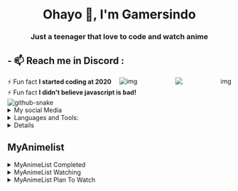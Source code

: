 <!-- https://open.spotify.com/playlist/2nkYaAGr9xinLV2tyRmcB3 -->
<h1 align="center">Ohayo 👋, I'm Gamersindo</h1>
<h3 align="center">Just a teenager that love to code and watch anime</h3>
<h2>
    - 📫 Reach me in Discord : 
</h2>
<p align="right">
    <img width="25%" align="right"  alt="img" src="https://lanyard.cnrad.dev/api/694370838719234151?idleMessage=Hello%20there!%20" title="Discord" > <p>
<img width="25%" align="right" alt="img" src="https://spotify-github-profile.vercel.app/api/view?uid=31w3d76oyju7uug52hu5ueemeldy&cover_image=true&theme=default&show_offline=false&background_color=121212&interchange=false" onclick="window.open('https://spotify-github-profile.vercel.app/api/view?uid=31g6ueb4azhuk3zdjbz43pwaonsu&redirect=true')" >
    
</p>

<div align="left">
⚡ Fun fact <b>I started coding at 2020</b> <br>
⚡ Fun fact <b>I didn't believe javascript is bad!</b>
</div>
 
<picture>
  <source media="(prefers-color-scheme: dark)" srcset="https://raw.githubusercontent.com/gamersindo1223/gamersindo1223/output/github-contribution-grid-snake-dark.svg" />
  <source media="(prefers-color-scheme: light)" srcset="https://raw.githubusercontent.com/gamersindo1223/gamersindo1223/output/github-contribution-grid-snake.svg" />
  <img alt="github-snake" src="github-snake.svg" />
</picture>

<details>
    <summary>My social Media</summary>
    @gamers_indo1223
</details>

<details>
    <summary align="left">Languages and Tools:</summary> <a
        href="https://nodejs.org" target="_blank"> <img
            src="https://raw.githubusercontent.com/devicons/devicon/master/icons/nodejs/nodejs-original-wordmark.svg"
            alt="nodejs" width="40" height="40" /> </a> <a href="https://www.python.org" target="_blank"> <img
            src="https://raw.githubusercontent.com/devicons/devicon/master/icons/python/python-original.svg"
            alt="python" width="40" height="40" /> </a> <a href="https://reactjs.org/" target="_blank"> <img
            src="https://raw.githubusercontent.com/devicons/devicon/master/icons/react/react-original-wordmark.svg"
            alt="react" width="40" height="40" /> </a> <a href="https://www.typescriptlang.org/" target="_blank">
  </details>
    
<details>
    <summary align="left">My accomplishments:</summary>
  <hr>
    <h2>Stats at github</h2>
    <img src="https://github-readme-stats.vercel.app/api?username=gamersindo1223&show_icons=true&theme=tokyonight" alt="Gamersindo"></a>
    <h2>Made my first api!</h2>
    <img src="https://github-readme-stats.vercel.app/api/pin/?username=gamersindo1223&repo=Api-genshincodelist" alt="Gamersindo"></a>
  </details>
 <h2>MyAnimelist</h2>
 <!-- MAL_ANIMECOMPLETED:GRID -->
 <details>
<summary align="left">MyAnimeList Completed</summary><img height="200px" width="150px" title="[Oshi No Ko] ("Oshi no Ko") • Eps (11/11)" src="https://cdn.myanimelist.net/images/anime/1812/134736.jpg"><img height="200px" width="150px" title="The Quintessential Quintuplets (5-toubun no Hanayome) • Eps (12/12)" src="https://cdn.myanimelist.net/images/anime/1819/97947.jpg"><img height="200px" width="150px" title="The Quintessential Quintuplets 2 (5-toubun no Hanayome ∬) • Eps (12/12)" src="https://cdn.myanimelist.net/images/anime/1775/109514.jpg"><img height="200px" width="150px" title="The Quintessential Quintuplets Movie (5-toubun no Hanayome Movie) • Eps (1/1)" src="https://cdn.myanimelist.net/images/anime/1037/122516.jpg"><img height="200px" width="150px" title="The Quintessential Quintuplets~ (5-toubun no Hanayome∽) • Eps (1/2)" src="https://cdn.myanimelist.net/images/anime/1567/135752.jpg"><img height="200px" width="150px" title="Assassination Classroom (Ansatsu Kyoushitsu) • Eps (22/22)" src="https://cdn.myanimelist.net/images/anime/5/75639.jpg"><img height="200px" width="150px" title="Assassination Classroom Second Season (Ansatsu Kyoushitsu 2nd Season) • Eps (25/25)" src="https://cdn.myanimelist.net/images/anime/8/77966.jpg"><img height="200px" width="150px" title="BLEND-S (Blend S) • Eps (12/12)" src="https://cdn.myanimelist.net/images/anime/6/88286.jpg"><img height="200px" width="150px" title="Bocchi the Rock! (Bocchi the Rock!) • Eps (12/12)" src="https://cdn.myanimelist.net/images/anime/1448/127956.jpg"><img height="200px" width="150px" title=" (Buddy Daddies) • Eps (12/12)" src="https://cdn.myanimelist.net/images/anime/1553/133767.jpg"><img height="200px" width="150px" title="The 100 Girlfriends Who Really Really Really Really Really Love You (Kimi no Koto ga Daidaidaidaidaisuki na 100-nin no Kanojo) • Eps (12/12)" src="https://cdn.myanimelist.net/images/anime/1812/136764.jpg"><img height="200px" width="150px" title="I Want To Eat Your Pancreas (Kimi no Suizou wo Tabetai) • Eps (1/1)" src="https://cdn.myanimelist.net/images/anime/1768/93291.jpg"><img height="200px" width="150px" title="Lycoris Recoil (Lycoris Recoil) • Eps (13/13)" src="https://cdn.myanimelist.net/images/anime/1261/127311.jpg"><img height="200px" width="150px" title="Detective Conan Movie 21: The Crimson Love Letter (Meitantei Conan Movie 21: Karakurenai no Love Letter) • Eps (1/1)" src="https://cdn.myanimelist.net/images/anime/2/83919.jpg"><img height="200px" width="150px" title="Case Closed Movie 22: Zero the Enforcer (Meitantei Conan Movie 22: Zero no Shikkounin) • Eps (1/1)" src="https://cdn.myanimelist.net/images/anime/12/90104.jpg"><img height="200px" width="150px" title="Detective Conan Movie 24: The Scarlet Bullet (Meitantei Conan Movie 24: Hiiro no Dangan) • Eps (1/1)" src="https://cdn.myanimelist.net/images/anime/1306/112616.jpg"><img height="200px" width="150px" title="Detective Conan Movie 25: The Bride of Halloween (Meitantei Conan Movie 25: Halloween no Hanayome) • Eps (1/1)" src="https://cdn.myanimelist.net/images/anime/1744/120789.jpg"><img height="200px" width="150px" title="Detective Conan Movie 26: Black Iron Submarine (Meitantei Conan Movie 26: Kurogane no Submarine) • Eps (1/1)" src="https://cdn.myanimelist.net/images/anime/1138/133101.jpg"><img height="200px" width="150px" title="Detective Conan: The Culprit Hanzawa (Meitantei Conan: Hannin no Hanzawa-san) • Eps (12/12)" src="https://cdn.myanimelist.net/images/anime/1560/125527.jpg"><img height="200px" width="150px" title="Onimai: I'm Now Your Sister! (Oniichan wa Oshimai!) • Eps (12/12)" src="https://cdn.myanimelist.net/images/anime/1058/131632.jpg"><img height="200px" width="150px" title="Rascal Does Not Dream of Bunny Girl Senpai (Seishun Buta Yarou wa Bunny Girl Senpai no Yume wo Minai) • Eps (13/13)" src="https://cdn.myanimelist.net/images/anime/1301/93586.jpg"><img height="200px" width="150px" title="Rascal Does Not Dream of a Sister Venturing Out (Seishun Buta Yarou wa Odekake Sister no Yume wo Minai) • Eps (1/1)" src="https://cdn.myanimelist.net/images/anime/1540/134808.jpg"><img height="200px" width="150px" title="Rascal Does Not Dream of a Dreaming Girl (Seishun Buta Yarou wa Yumemiru Shoujo no Yume wo Minai) • Eps (1/1)" src="https://cdn.myanimelist.net/images/anime/1613/102179.jpg"><img height="200px" width="150px" title="Your Lie in April (Shigatsu wa Kimi no Uso) • Eps (22/22)" src="https://cdn.myanimelist.net/images/anime/3/67177.jpg"><img height="200px" width="150px" title="Frieren: Beyond Journey's End (Sousou no Frieren) • Eps (28/28)" src="https://cdn.myanimelist.net/images/anime/1015/138006.jpg"><img height="200px" width="150px" title=" (Spy x Family) • Eps (12/12)" src="https://cdn.myanimelist.net/images/anime/1441/122795.jpg"><img height="200px" width="150px" title="Spy x Family Code: White (Spy x Family Movie: Code: White) • Eps (1/1)" src="https://cdn.myanimelist.net/images/anime/1426/139388.jpg"><img height="200px" width="150px" title=" (Spy x Family Part 2) • Eps (13/13)" src="https://cdn.myanimelist.net/images/anime/1111/127508.jpg"><img height="200px" width="150px" title=" (Spy x Family Season 2) • Eps (12/12)" src="https://cdn.myanimelist.net/images/anime/1506/138982.jpg"><img height="200px" width="150px" title="Suzume (Suzume no Tojimari) • Eps (1/1)" src="https://cdn.myanimelist.net/images/anime/1598/128450.jpg"><img height="200px" width="150px" title="Weathering with You (Tenki no Ko) • Eps (1/1)" src="https://cdn.myanimelist.net/images/anime/1880/101146.jpg"><img height="200px" width="150px" title="Campfire Cooking in Another World with My Absurd Skill (Tondemo Skill de Isekai Hourou Meshi) • Eps (12/12)" src="https://cdn.myanimelist.net/images/anime/1661/131889.jpg"></details> 
<!-- MAL_ANIMECOMPLETED:GRID_END -->
<!-- MAL_ANIMEWATCHING:GRID -->
 <details>
<summary align="left">MyAnimeList Watching</summary><img height="200px" width="150px" title="Komi Can't Communicate (Komi-san wa Comyushou desu.) • Eps (7/12)" src="https://cdn.myanimelist.net/images/anime/1899/117237.jpg"><img height="200px" width="150px" title="KonoSuba: An Explosion on This Wonderful World! (Kono Subarashii Sekai ni Bakuen wo!) • Eps (1/12)" src="https://cdn.myanimelist.net/images/anime/1626/135844.jpg"><img height="200px" width="150px" title="The Girl I Like Forgot Her Glasses (Suki na Ko ga Megane wo Wasureta) • Eps (1/13)" src="https://cdn.myanimelist.net/images/anime/1582/136325.jpg"></details> 
<!-- MAL_ANIMEWATCHING:GRID_END -->
<!-- MAL_ANIMEPTW:GRID -->
 <details>
<summary align="left">MyAnimeList Plan To Watch</summary><img height="200px" width="150px" title="16bit Sensation: Another Layer (16bit Sensation: Another Layer) • Eps (0/13)" src="https://cdn.myanimelist.net/images/anime/1588/138395.jpg"><img height="200px" width="150px" title="22/7 (22/7) • Eps (0/12)" src="https://cdn.myanimelist.net/images/anime/1485/108385.jpg"><img height="200px" width="150px" title="86 Eighty-Six (86) • Eps (0/11)" src="https://cdn.myanimelist.net/images/anime/1987/117507.jpg"><img height="200px" width="150px" title="86 Eighty-Six Part 2 (86 Part 2) • Eps (0/12)" src="https://cdn.myanimelist.net/images/anime/1321/117508.jpg"><img height="200px" width="150px" title="Place to Place (Acchi Kocchi) • Eps (0/12)" src="https://cdn.myanimelist.net/images/anime/5/46489.jpg"><img height="200px" width="150px" title="Cupid's Chocolate (Aishen Qiaokeli-ing...) • Eps (0/15)" src="https://cdn.myanimelist.net/images/anime/6/78011.jpg"><img height="200px" width="150px" title="Cupid’s Chocolates II (Aishen Qiaokeli-ing...II) • Eps (0/15)" src="https://cdn.myanimelist.net/images/anime/5/89258.jpg"><img height="200px" width="150px" title="Akame ga Kill! (Akame ga Kill!) • Eps (0/24)" src="https://cdn.myanimelist.net/images/anime/1429/95946.jpg"><img height="200px" width="150px" title="Akebi's Sailor Uniform (Akebi-chan no Sailor-fuku) • Eps (0/12)" src="https://cdn.myanimelist.net/images/anime/1820/120520.jpg"><img height="200px" width="150px" title="Sweetness & Lightning (Amaama to Inazuma) • Eps (0/12)" src="https://cdn.myanimelist.net/images/anime/6/80546.jpg"><img height="200px" width="150px" title="Tying the Knot with an Amagami Sister (Amagami-san Chi no Enmusubi) • Eps (0/0)" src="https://cdn.myanimelist.net/images/anime/1599/138504.jpg"><img height="200px" width="150px" title="Bakemonogatari (Bakemonogatari) • Eps (0/15)" src="https://cdn.myanimelist.net/images/anime/11/75274.jpg"><img height="200px" width="150px" title="Bleach (Bleach) • Eps (0/366)" src="https://cdn.myanimelist.net/images/anime/3/40451.jpg"><img height="200px" width="150px" title=" (Blue Archive PVs) • Eps (0/0)" src="https://cdn.myanimelist.net/images/anime/1521/114598.jpg"><img height="200px" width="150px" title=" (Blue Archive the Animation) • Eps (0/12)" src="https://cdn.myanimelist.net/images/anime/1739/140995.jpg"><img height="200px" width="150px" title="Blue Archive: New Summer Animation PV (Blue Archive: 1.5-shuunen Kinen Short Animation) • Eps (0/1)" src="https://cdn.myanimelist.net/images/anime/1818/127729.jpg"><img height="200px" width="150px" title="Blue Archive: Beautiful Day Dreamer (Blue Archive: Beautiful Day Dreamer) • Eps (0/1)" src="https://cdn.myanimelist.net/images/anime/1635/131498.jpg"><img height="200px" width="150px" title=" (Bocchi the Rock! Movie) • Eps (0/2)" src="https://cdn.myanimelist.net/images/anime/1256/142261.jpg"><img height="200px" width="150px" title="Erased (Boku dake ga Inai Machi) • Eps (0/12)" src="https://cdn.myanimelist.net/images/anime/10/77957.jpg"><img height="200px" width="150px" title="To Every You I've Loved Before (Boku ga Aishita Subete no Kimi e) • Eps (0/1)" src="https://cdn.myanimelist.net/images/anime/1145/127594.jpg"><img height="200px" width="150px" title="The Dangers in My Heart (Boku no Kokoro no Yabai Yatsu) • Eps (0/12)" src="https://cdn.myanimelist.net/images/anime/1545/133887.jpg"><img height="200px" width="150px" title="The Dangers in My Heart Season 2 (Boku no Kokoro no Yabai Yatsu Season 2) • Eps (0/13)" src="https://cdn.myanimelist.net/images/anime/1643/138581.jpg"><img height="200px" width="150px" title="Haganai: I don't have many friends (Boku wa Tomodachi ga Sukunai) • Eps (0/12)" src="https://cdn.myanimelist.net/images/anime/8/32873.jpg"><img height="200px" width="150px" title="Haganai: I don't have many friends NEXT (Boku wa Tomodachi ga Sukunai Next) • Eps (0/12)" src="https://cdn.myanimelist.net/images/anime/3/44724.jpg"><img height="200px" width="150px" title="Protocol: Rain (Bokura no Ame-iro Protocol) • Eps (0/12)" src="https://cdn.myanimelist.net/images/anime/1160/138465.jpg"><img height="200px" width="150px" title="We Never Learn: BOKUBEN (Bokutachi wa Benkyou ga Dekinai) • Eps (0/13)" src="https://cdn.myanimelist.net/images/anime/1602/100510.jpg"><img height="200px" width="150px" title="We Never Learn!: BOKUBEN Season 2 (Bokutachi wa Benkyou ga Dekinai!) • Eps (0/13)" src="https://cdn.myanimelist.net/images/anime/1974/102960.jpg"><img height="200px" width="150px" title="Armed Girl's Machiavellism (Busou Shoujo Machiavellianism) • Eps (0/12)" src="https://cdn.myanimelist.net/images/anime/3/83995.jpg"><img height="200px" width="150px" title="[C] CONTROL - The Money and Soul of Possibility (C: The Money of Soul and Possibility Control) • Eps (0/11)" src="https://cdn.myanimelist.net/images/anime/5/50551.jpg"><img height="200px" width="150px" title="Charlotte (Charlotte) • Eps (0/13)" src="https://cdn.myanimelist.net/images/anime/12/74683.jpg"><img height="200px" width="150px" title="ChäoS;Child (ChäoS;Child) • Eps (0/12)" src="https://cdn.myanimelist.net/images/anime/1310/90137.jpg"><img height="200px" width="150px" title="ChäoS;HEAd (ChäoS;HEAd) • Eps (0/12)" src="https://cdn.myanimelist.net/images/anime/13/15443.jpg"><img height="200px" width="150px" title=" (Chiichai! Maou-sama!!) • Eps (0/24)" src="https://cdn.myanimelist.net/images/anime/1594/127715.jpg"><img height="200px" width="150px" title="The Wrong Way to Use Healing Magic (Chiyu Mahou no Machigatta Tsukaikata) • Eps (0/13)" src="https://cdn.myanimelist.net/images/anime/1733/140802.jpg"><img height="200px" width="150px" title="Love Chunibyo & Other Delusions! (Chuunibyou demo Koi ga Shitai!) • Eps (0/12)" src="https://cdn.myanimelist.net/images/anime/12/46931.jpg"><img height="200px" width="150px" title="Love Chunibyo & Other Delusions!: Heart Throb (Chuunibyou demo Koi ga Shitai! Ren) • Eps (0/12)" src="https://cdn.myanimelist.net/images/anime/7/56643.jpg"><img height="200px" width="150px" title="THE IDOLM@STER CINDERELLA GIRLS Theater (Cinderella Girls Gekijou) • Eps (0/13)" src="https://cdn.myanimelist.net/images/anime/10/89786.jpg"><img height="200px" width="150px" title=" (Cinderella Girls Gekijou 2nd Season) • Eps (0/13)" src="https://cdn.myanimelist.net/images/anime/6/89788.jpg"><img height="200px" width="150px" title=" (Cinderella Girls Gekijou 2nd Season Specials) • Eps (0/3)" src="https://cdn.myanimelist.net/images/anime/12/89440.jpg"><img height="200px" width="150px" title=" (Cinderella Girls Gekijou 3rd Season) • Eps (0/13)" src="https://cdn.myanimelist.net/images/anime/1618/90871.jpg"><img height="200px" width="150px" title="THE IDOLM@STER CINDERELLA GIRLS Theater (Cinderella Girls Gekijou Specials) • Eps (0/2)" src="https://cdn.myanimelist.net/images/anime/2/86432.jpg"><img height="200px" width="150px" title=" (Cinderella Girls Gekijou: 5-shuunen Kinen Short Anime) • Eps (0/1)" src="https://cdn.myanimelist.net/images/anime/4/83146.jpg"><img height="200px" width="150px" title=" (Cinderella Girls Gekijou: Climax Season) • Eps (0/13)" src="https://cdn.myanimelist.net/images/anime/1105/111610.jpg"><img height="200px" width="150px" title=" (Cinderella Girls Gekijou: Climax Season Specials) • Eps (0/3)" src="https://cdn.myanimelist.net/images/anime/1225/104453.jpg"><img height="200px" width="150px" title=" (Cinderella Girls Gekijou: Extra Stage) • Eps (0/48)" src="https://cdn.myanimelist.net/images/anime/1224/106098.jpg"><img height="200px" width="150px" title="THE IDOLM@STER CINDERELLA GIRLS Theater (Web) (Cinderella Girls Gekijou: Kayou Cinderella Theater) • Eps (0/13)" src="https://cdn.myanimelist.net/images/anime/8/89787.jpg"><img height="200px" width="150px" title="THE IDOLM@STER CINDERELLA GIRLS Theater (Web) 3rd Season (Cinderella Girls Gekijou: Kayou Cinderella Theater 3rd Season) • Eps (0/7)" src="https://cdn.myanimelist.net/images/anime/1652/90873.jpg"><img height="200px" width="150px" title="THE IDOLM@STER CINDERELLA GIRLS Theater (Web) 4th Season (Cinderella Girls Gekijou: Kayou Cinderella Theater 4th Season) • Eps (0/7)" src="https://cdn.myanimelist.net/images/anime/1277/100399.jpg"><img height="200px" width="150px" title="Dagashi Kashi (Dagashi Kashi) • Eps (0/12)" src="https://cdn.myanimelist.net/images/anime/1538/95686.jpg"><img height="200px" width="150px" title="Dagashi Kashi 2 (Dagashi Kashi 2) • Eps (0/12)" src="https://cdn.myanimelist.net/images/anime/1649/90141.jpg"><img height="200px" width="150px" title="I Can't Understand What My Husband Is Saying (Danna ga Nani wo Itteiru ka Wakaranai Ken) • Eps (0/13)" src="https://cdn.myanimelist.net/images/anime/7/75287.jpg"><img height="200px" width="150px" title="Daily Lives of High School Boys (Danshi Koukousei no Nichijou) • Eps (0/12)" src="https://cdn.myanimelist.net/images/anime/3/33257.jpg"><img height="200px" width="150px" title="Dark Gathering (Dark Gathering) • Eps (0/25)" src="https://cdn.myanimelist.net/images/anime/1346/138731.jpg"><img height="200px" width="150px" title="Darwin's Game (Darwin's Game) • Eps (0/11)" src="https://cdn.myanimelist.net/images/anime/1016/107222.jpg"><img height="200px" width="150px" title="The Family Circumstances of the Irregular Witch (Dekoboko Majo no Oyako Jijou) • Eps (0/12)" src="https://cdn.myanimelist.net/images/anime/1918/138185.jpg"><img height="200px" width="150px" title="Domestic Girlfriend (Domestic na Kanojo) • Eps (0/12)" src="https://cdn.myanimelist.net/images/anime/1021/95670.jpg"><img height="200px" width="150px" title="Hokkaido Gals Are Super Adorable! (Dosanko Gal wa Namara Menkoi) • Eps (0/12)" src="https://cdn.myanimelist.net/images/anime/1937/136906.jpg"><img height="200px" width="150px" title="Delicious in Dungeon (Dungeon Meshi) • Eps (0/24)" src="https://cdn.myanimelist.net/images/anime/1711/142478.jpg"><img height="200px" width="150px" title="Is It Wrong to Try to Pick Up Girls in a Dungeon? (Dungeon ni Deai wo Motomeru no wa Machigatteiru Darou ka) • Eps (0/13)" src="https://cdn.myanimelist.net/images/anime/2/70187.jpg"><img height="200px" width="150px" title="Otaku Elf (Edomae Elf) • Eps (0/12)" src="https://cdn.myanimelist.net/images/anime/1171/133777.jpg"><img height="200px" width="150px" title="Eternity Memories (Eternity Memories) • Eps (0/1)" src="https://cdn.myanimelist.net/images/anime/1651/127502.jpg"><img height="200px" width="150px" title="Fruits Basket (Fruits Basket) • Eps (0/26)" src="https://cdn.myanimelist.net/images/anime/4/75204.jpg"><img height="200px" width="150px" title="Fruits Basket 1st Season (Fruits Basket 1st Season) • Eps (0/25)" src="https://cdn.myanimelist.net/images/anime/1447/99827.jpg"><img height="200px" width="150px" title="Fruits Basket 2nd Season (Fruits Basket 2nd Season) • Eps (0/25)" src="https://cdn.myanimelist.net/images/anime/1972/111635.jpg"><img height="200px" width="150px" title="Fullmetal Alchemist (Fullmetal Alchemist) • Eps (0/51)" src="https://cdn.myanimelist.net/images/anime/10/75815.jpg"><img height="200px" width="150px" title="Fullmetal Alchemist: Brotherhood (Fullmetal Alchemist: Brotherhood) • Eps (0/64)" src="https://cdn.myanimelist.net/images/anime/1208/94745.jpg"><img height="200px" width="150px" title="Fullmetal Alchemist: Brotherhood 4-koma Theater (Fullmetal Alchemist: Brotherhood - 4-koma Gekijou) • Eps (0/16)" src="https://cdn.myanimelist.net/images/anime/3/76154.jpg"><img height="200px" width="150px" title="Fullmetal Alchemist: Brotherhood OVA Collection (Fullmetal Alchemist: Brotherhood Specials) • Eps (0/4)" src="https://cdn.myanimelist.net/images/anime/1493/91571.jpg"><img height="200px" width="150px" title="Fullmetal Alchemist: Premium OVA Collection (Fullmetal Alchemist: Premium Collection) • Eps (0/3)" src="https://cdn.myanimelist.net/images/anime/10/18689.jpg"><img height="200px" width="150px" title=" (Fullmetal Alchemist: Reflections) • Eps (0/1)" src="https://cdn.myanimelist.net/images/anime/2/18690.jpg"><img height="200px" width="150px" title="Fullmetal Alchemist: The Movie - Conqueror of Shamballa (Fullmetal Alchemist: The Conqueror of Shamballa) • Eps (0/1)" src="https://cdn.myanimelist.net/images/anime/1707/94039.jpg"><img height="200px" width="150px" title="Fullmetal Alchemist: The Sacred Star of Milos (Fullmetal Alchemist: The Sacred Star of Milos) • Eps (0/1)" src="https://cdn.myanimelist.net/images/anime/2/29550.jpg"><img height="200px" width="150px" title="Fullmetal Alchemist: The Sacred Star of Milos PV (Fullmetal Alchemist: The Sacred Star of Milos Specials) • Eps (0/4)" src="https://cdn.myanimelist.net/images/anime/9/29928.jpg"><img height="200px" width="150px" title="More than a Married Couple but Not Lovers. (Fuufu Ijou Koibito Miman.) • Eps (0/12)" src="https://cdn.myanimelist.net/images/anime/1713/126442.jpg"><img height="200px" width="150px" title="Gabriel DropOut (Gabriel DropOut) • Eps (0/12)" src="https://cdn.myanimelist.net/images/anime/9/82590.jpg"><img height="200px" width="150px" title="School-Live! (Gakkougurashi!) • Eps (0/12)" src="https://cdn.myanimelist.net/images/anime/1798/91548.jpg"><img height="200px" width="150px" title="Gamers! (Gamers!) • Eps (0/12)" src="https://cdn.myanimelist.net/images/anime/4/86828.jpg"><img height="200px" width="150px" title=" (Ganbare Douki-chan) • Eps (0/12)" src="https://cdn.myanimelist.net/images/anime/1185/117548.jpg"><img height="200px" width="150px" title="Doctor Elise: The Royal Lady with the Lamp (Gekai Elise) • Eps (0/12)" src="https://cdn.myanimelist.net/images/anime/1449/140344.jpg"><img height="200px" width="150px" title="Monthly Girls' Nozaki-kun (Gekkan Shoujo Nozaki-kun) • Eps (0/12)" src="https://cdn.myanimelist.net/images/anime/5/66083.jpg"><img height="200px" width="150px" title="Girl Friend Beta (Girlfriend (Kari)) • Eps (0/12)" src="https://cdn.myanimelist.net/images/anime/4/67045.jpg"><img height="200px" width="150px" title="Girls und Panzer (Girls & Panzer) • Eps (0/12)" src="https://cdn.myanimelist.net/images/anime/9/40969.jpg"><img height="200px" width="150px" title="Goblin Slayer (Goblin Slayer) • Eps (0/12)" src="https://cdn.myanimelist.net/images/anime/1719/95621.jpg"><img height="200px" width="150px" title=" (Goblin Slayer II) • Eps (0/12)" src="https://cdn.myanimelist.net/images/anime/1100/138338.jpg"><img height="200px" width="150px" title="Is the Order a Rabbit? (Gochuumon wa Usagi desu ka?) • Eps (0/12)" src="https://cdn.myanimelist.net/images/anime/6/79600.jpg"><img height="200px" width="150px" title="Is the Order a Rabbit? Bloom (Gochuumon wa Usagi desu ka? Bloom) • Eps (0/12)" src="https://cdn.myanimelist.net/images/anime/1900/109179.jpg"><img height="200px" width="150px" title="Is the Order a Rabbit?? (Gochuumon wa Usagi desu ka??) • Eps (0/12)" src="https://cdn.myanimelist.net/images/anime/8/76702.jpg"><img height="200px" width="150px" title="Is the order a rabbit?? Dear My Sister (Gochuumon wa Usagi desu ka?? Dear My Sister) • Eps (0/1)" src="https://cdn.myanimelist.net/images/anime/10/88182.jpg"><img height="200px" width="150px" title="Golden Time (Golden Time) • Eps (0/24)" src="https://cdn.myanimelist.net/images/anime/12/52091.jpg"><img height="200px" width="150px" title="Golden Time (Golden Time (Movie)) • Eps (0/1)" src="https://cdn.myanimelist.net/images/anime/3/89350.jpg"><img height="200px" width="150px" title="My First Girlfriend is a Gal (Hajimete no Gal) • Eps (0/10)" src="https://cdn.myanimelist.net/images/anime/9/86826.jpg"><img height="200px" width="150px" title="A Condition Called Love (Hananoi-kun to Koi no Yamai) • Eps (0/12)" src="https://cdn.myanimelist.net/images/anime/1646/141411.jpg"><img height="200px" width="150px" title="Hanasaku Iroha: Blossoms for Tomorrow (Hanasaku Iroha) • Eps (0/26)" src="https://cdn.myanimelist.net/images/anime/1491/117229.jpg"><img height="200px" width="150px" title="Hanasaku Iroha the Movie: Home Sweet Home (Hanasaku Iroha Movie: Home Sweet Home) • Eps (0/1)" src="https://cdn.myanimelist.net/images/anime/9/70701.jpg"><img height="200px" width="150px" title="The Devil is a Part-Timer! (Hataraku Maou-sama!) • Eps (0/13)" src="https://cdn.myanimelist.net/images/anime/3/50177.jpg"><img height="200px" width="150px" title="The Devil is a Part-Timer! Season 2 (Hataraku Maou-sama!!) • Eps (0/12)" src="https://cdn.myanimelist.net/images/anime/1502/124354.jpg"><img height="200px" width="150px" title="He Wei Dao x Re:ZERO (He Wei Dao x Re:Cong Ling Kaishi de Yi Shijie Shenghuo) • Eps (0/3)" src="https://cdn.myanimelist.net/images/anime/1629/94819.jpg"><img height="200px" width="150px" title=" (Hello World) • Eps (0/1)" src="https://cdn.myanimelist.net/images/anime/1147/112650.jpg"><img height="200px" width="150px" title="Sound! Euphonium (Hibike! Euphonium) • Eps (0/13)" src="https://cdn.myanimelist.net/images/anime/1517/142072.jpg"><img height="200px" width="150px" title="Sound! Euphonium 2 (Hibike! Euphonium 2) • Eps (0/13)" src="https://cdn.myanimelist.net/images/anime/10/81155.jpg"><img height="200px" width="150px" title="Sound! Euphonium 2 Specials (Hibike! Euphonium 2 Specials) • Eps (0/7)" src="https://cdn.myanimelist.net/images/anime/13/83486.jpg"><img height="200px" width="150px" title="Sound! Euphonium 3 (Hibike! Euphonium 3) • Eps (0/13)" src="https://cdn.myanimelist.net/images/anime/1216/142086.jpg"><img height="200px" width="150px" title="Higehiro: After Being Rejected I Shaved and Took in a High School Runaway (Hige wo Soru. Soshite Joshikousei wo Hirou.) • Eps (0/13)" src="https://cdn.myanimelist.net/images/anime/1146/113477.jpg"><img height="200px" width="150px" title="The Vexations of a Shut-In Vampire Princess (Hikikomari Kyuuketsuki no Monmon) • Eps (0/12)" src="https://cdn.myanimelist.net/images/anime/1032/137893.jpg"><img height="200px" width="150px" title="'Tis Time for "Torture" Princess (Himesama "Goumon" no Jikan desu) • Eps (0/12)" src="https://cdn.myanimelist.net/images/anime/1056/139398.jpg"><img height="200px" width="150px" title="Himouto! Umaru-chan (Himouto! Umaru-chan) • Eps (0/12)" src="https://cdn.myanimelist.net/images/anime/12/75086.jpg"><img height="200px" width="150px" title="Hinako Note (Hinako Note) • Eps (0/12)" src="https://cdn.myanimelist.net/images/anime/2/84858.jpg"><img height="200px" width="150px" title="Stardust Telepath (Hoshikuzu Telepath) • Eps (0/12)" src="https://cdn.myanimelist.net/images/anime/1020/139134.jpg"><img height="200px" width="150px" title="Land of the Lustrous (Houseki no Kuni) • Eps (0/12)" src="https://cdn.myanimelist.net/images/anime/3/88293.jpg"><img height="200px" width="150px" title="Hyouka (Hyouka) • Eps (0/22)" src="https://cdn.myanimelist.net/images/anime/13/50521.jpg"><img height="200px" width="150px" title="IDOLM@STER Xenoglossia (iDOLM@STER Xenoglossia) • Eps (0/26)" src="https://cdn.myanimelist.net/images/anime/12/41087.jpg"><img height="200px" width="150px" title=" (iDOLM@STER Xenoglossia Specials) • Eps (0/9)" src="https://cdn.myanimelist.net/images/anime/9/24320.jpg"><img height="200px" width="150px" title="A Sister's All You Need (Imouto sae Ireba Ii.) • Eps (0/12)" src="https://cdn.myanimelist.net/images/anime/10/88472.jpg"><img height="200px" width="150px" title="Inari Kon Kon (Inari Konkon Koi Iroha.) • Eps (0/10)" src="https://cdn.myanimelist.net/images/anime/8/64897.jpg"><img height="200px" width="150px" title="When Supernatural Battles Became Commonplace (Inou-Battle wa Nichijou-kei no Naka de) • Eps (0/12)" src="https://cdn.myanimelist.net/images/anime/8/67047.jpg"><img height="200px" width="150px" title="Infinite Stratos (IS: Infinite Stratos) • Eps (0/12)" src="https://cdn.myanimelist.net/images/anime/3/74045.jpg"><img height="200px" width="150px" title="Harem in the Labyrinth of Another World (Isekai Meikyuu de Harem wo) • Eps (0/12)" src="https://cdn.myanimelist.net/images/anime/1490/126919.jpg"><img height="200px" width="150px" title="Isekai Quartet (Isekai Quartet) • Eps (0/12)" src="https://cdn.myanimelist.net/images/anime/1965/99667.jpg"><img height="200px" width="150px" title="Isekai Quartet 2 (Isekai Quartet 2) • Eps (0/12)" src="https://cdn.myanimelist.net/images/anime/1030/103383.jpg"><img height="200px" width="150px" title="Bottom-Tier Character Tomozaki (Jaku-Chara Tomozaki-kun) • Eps (0/12)" src="https://cdn.myanimelist.net/images/anime/1120/109232.jpg"><img height="200px" width="150px" title="Bottom-Tier Character Tomozaki 2nd Stage (Jaku-Chara Tomozaki-kun 2nd Stage) • Eps (0/13)" src="https://cdn.myanimelist.net/images/anime/1143/140807.jpg"><img height="200px" width="150px" title="Am I Actually the Strongest? (Jitsu wa Ore Saikyou deshita?) • Eps (0/12)" src="https://cdn.myanimelist.net/images/anime/1963/138464.jpg"><img height="200px" width="150px" title="Josee the Tiger and the Fish (Josee to Tora to Sakana-tachi) • Eps (0/1)" src="https://cdn.myanimelist.net/images/anime/1714/108892.jpg"><img height="200px" width="150px" title="Joshiraku (Joshiraku) • Eps (0/13)" src="https://cdn.myanimelist.net/images/anime/8/48925.jpg"><img height="200px" width="150px" title="Jujutsu Kaisen (Jujutsu Kaisen) • Eps (0/24)" src="https://cdn.myanimelist.net/images/anime/1171/109222.jpg"><img height="200px" width="150px" title="The Eminence in Shadow (Kage no Jitsuryokusha ni Naritakute!) • Eps (0/20)" src="https://cdn.myanimelist.net/images/anime/1874/121869.jpg"><img height="200px" width="150px" title="The Eminence in Shadow Season 2 (Kage no Jitsuryokusha ni Naritakute! 2nd Season) • Eps (0/12)" src="https://cdn.myanimelist.net/images/anime/1622/139331.jpg"><img height="200px" width="150px" title="Kaguya-sama: Love is War (Kaguya-sama wa Kokurasetai: Tensai-tachi no Renai Zunousen) • Eps (0/12)" src="https://cdn.myanimelist.net/images/anime/1295/106551.jpg"><img height="200px" width="150px" title="A Couple of Cuckoos (Kakkou no Iinazuke) • Eps (0/24)" src="https://cdn.myanimelist.net/images/anime/1285/120529.jpg"><img height="200px" width="150px" title="Girlfriend Girlfriend (Kanojo mo Kanojo) • Eps (0/12)" src="https://cdn.myanimelist.net/images/anime/1713/117119.jpg"><img height="200px" width="150px" title="Girlfriend Girlfriend Season 2 (Kanojo mo Kanojo Season 2) • Eps (0/12)" src="https://cdn.myanimelist.net/images/anime/1063/137100.jpg"><img height="200px" width="150px" title="Rent-a-Girlfriend (Kanojo Okarishimasu) • Eps (0/12)" src="https://cdn.myanimelist.net/images/anime/1902/128382.jpg"><img height="200px" width="150px" title="Shikimori's Not Just a Cutie (Kawaii dake ja Nai Shikimori-san) • Eps (0/12)" src="https://cdn.myanimelist.net/images/anime/1995/121695.jpg"><img height="200px" width="150px" title="Run with the Wind (Kaze ga Tsuyoku Fuiteiru) • Eps (0/23)" src="https://cdn.myanimelist.net/images/anime/1936/129119.jpg"><img height="200px" width="150px" title="Our Dating Story: The Experienced You and The Inexperienced Me (Keikenzumi na Kimi to Keiken Zero na Ore ga Otsukiai suru Hanashi.) • Eps (0/12)" src="https://cdn.myanimelist.net/images/anime/1848/140019.jpg"><img height="200px" width="150px" title="Tales of Wedding Rings (Kekkon Yubiwa Monogatari) • Eps (0/12)" src="https://cdn.myanimelist.net/images/anime/1452/139991.jpg"><img height="200px" width="150px" title="Clean Freak! Aoyama-kun (Keppeki Danshi! Aoyama-kun) • Eps (0/12)" src="https://cdn.myanimelist.net/images/anime/9/86644.jpg"><img height="200px" width="150px" title="A Town Where You Live (Kimi no Iru Machi) • Eps (0/12)" src="https://cdn.myanimelist.net/images/anime/13/50685.jpg"><img height="200px" width="150px" title="Your Name. (Kimi no Na wa.) • Eps (0/1)" src="https://cdn.myanimelist.net/images/anime/5/87048.jpg"><img height="200px" width="150px" title="Our Last Crusade or the Rise of a New World (Kimi to Boku no Saigo no Senjou Aruiwa Sekai ga Hajimaru Seisen) • Eps (0/12)" src="https://cdn.myanimelist.net/images/anime/1100/109044.jpg"><img height="200px" width="150px" title="Our Last Crusade or the Rise of a New World Season 2 (Kimi to Boku no Saigo no Senjou Aruiwa Sekai ga Hajimaru Seisen Season II) • Eps (0/0)" src="https://cdn.myanimelist.net/images/anime/1322/139708.jpg"><img height="200px" width="150px" title="Insomniacs After School (Kimi wa Houkago Insomnia) • Eps (0/13)" src="https://cdn.myanimelist.net/images/anime/1402/134007.jpg"><img height="200px" width="150px" title="Over the Sky (Kimi wa Kanata) • Eps (0/1)" src="https://cdn.myanimelist.net/images/anime/1724/109743.jpg"><img height="200px" width="150px" title="Boarding School Juliet (Kishuku Gakkou no Juliet) • Eps (0/12)" src="https://cdn.myanimelist.net/images/anime/1908/93416.jpg"><img height="200px" width="150px" title="Kiznaiver (Kiznaiver) • Eps (0/12)" src="https://cdn.myanimelist.net/images/anime/6/78466.jpg"><img height="200px" width="150px" title="A Silent Voice (Koe no Katachi) • Eps (0/1)" src="https://cdn.myanimelist.net/images/anime/1122/96435.jpg"><img height="200px" width="150px" title="A Silent Voice Specials (Koe no Katachi Specials) • Eps (0/2)" src="https://cdn.myanimelist.net/images/anime/1231/98784.jpg"><img height="200px" width="150px" title="Love Election and Chocolate (Koi to Senkyo to Chocolate) • Eps (0/12)" src="https://cdn.myanimelist.net/images/anime/4/42015.jpg"><img height="200px" width="150px" title="Love and Lies (Koi to Uso) • Eps (0/12)" src="https://cdn.myanimelist.net/images/anime/5/86663.jpg"><img height="200px" width="150px" title="Komi Can't Communicate Season 2 (Komi-san wa Comyushou desu. 2nd Season) • Eps (0/12)" src="https://cdn.myanimelist.net/images/anime/1108/121157.jpg"><img height="200px" width="150px" title="Komori-san Can't Decline! (Komori-san wa Kotowarenai!) • Eps (0/12)" src="https://cdn.myanimelist.net/images/anime/7/78082.jpg"><img height="200px" width="150px" title="NAKAIMO - My Little Sister Is Among Them! (Kono Naka ni Hitori Imouto ga Iru!) • Eps (0/12)" src="https://cdn.myanimelist.net/images/anime/5/75534.jpg"><img height="200px" width="150px" title="KonoSuba: God's Blessing on This Wonderful World! (Kono Subarashii Sekai ni Shukufuku wo!) • Eps (0/10)" src="https://cdn.myanimelist.net/images/anime/1895/142748.jpg"><img height="200px" width="150px" title="KonoSuba: God's Blessing on This Wonderful World! 2 (Kono Subarashii Sekai ni Shukufuku wo! 2) • Eps (0/10)" src="https://cdn.myanimelist.net/images/anime/2/83188.jpg"><img height="200px" width="150px" title="KonoSuba: God's Blessing on This Wonderful World! 3 (Kono Subarashii Sekai ni Shukufuku wo! 3) • Eps (0/11)" src="https://cdn.myanimelist.net/images/anime/1758/141268.jpg"><img height="200px" width="150px" title="I'm Giving the Disgraced Noble Lady I Rescued a Crash Course in Naughtiness (Konyaku Haki sareta Reijou wo Hirotta Ore ga Ikenai Koto wo Oshiekomu) • Eps (0/12)" src="https://cdn.myanimelist.net/images/anime/1720/139131.jpg"><img height="200px" width="150px" title="The Ice Guy and His Cool Female Colleague (Koori Zokusei Danshi to Cool na Douryou Joshi) • Eps (0/12)" src="https://cdn.myanimelist.net/images/anime/1927/132758.jpg"><img height="200px" width="150px" title="The Garden of Words (Kotonoha no Niwa) • Eps (0/1)" src="https://cdn.myanimelist.net/images/anime/1597/112995.jpg"><img height="200px" width="150px" title="Kubo Won't Let Me Be Invisible (Kubo-san wa Mob wo Yurusanai) • Eps (0/12)" src="https://cdn.myanimelist.net/images/anime/1818/132330.jpg"><img height="200px" width="150px" title="The Apothecary Diaries (Kusuriya no Hitorigoto) • Eps (0/24)" src="https://cdn.myanimelist.net/images/anime/1708/138033.jpg"><img height="200px" width="150px" title="In/Spectre (Kyokou Suiri) • Eps (0/12)" src="https://cdn.myanimelist.net/images/anime/1310/117188.jpg"><img height="200px" width="150px" title="Beyond the Boundary (Kyoukai no Kanata) • Eps (0/12)" src="https://cdn.myanimelist.net/images/anime/3/85468.jpg"><img height="200px" width="150px" title="My Unique Skill Makes Me OP Even at Level 1 (Level 1 dakedo Unique Skill de Saikyou desu) • Eps (0/12)" src="https://cdn.myanimelist.net/images/anime/1579/136295.jpg"><img height="200px" width="150px" title=" (Liar Liar) • Eps (0/12)" src="https://cdn.myanimelist.net/images/anime/1571/134525.jpg"><img height="200px" width="150px" title="Little Busters! (Little Busters!) • Eps (0/26)" src="https://cdn.myanimelist.net/images/anime/6/43757.jpg"><img height="200px" width="150px" title="Love Lab (Love Lab) • Eps (0/13)" src="https://cdn.myanimelist.net/images/anime/12/50257.jpg"><img height="200px" width="150px" title="Love Live! School Idol Project (Love Live! School Idol Project) • Eps (0/13)" src="https://cdn.myanimelist.net/images/anime/11/56849.jpg"><img height="200px" width="150px" title="Love Live! School Idol Project 2 (Love Live! School Idol Project 2nd Season) • Eps (0/13)" src="https://cdn.myanimelist.net/images/anime/10/59101.jpg"><img height="200px" width="150px" title="Level 1 Demon Lord and One Room Hero (Lv1 Maou to One Room Yuusha) • Eps (0/12)" src="https://cdn.myanimelist.net/images/anime/1879/136721.jpg"><img height="200px" width="150px" title="Chillin' in Another World with Level 2 Super Cheat Powers (Lv2 kara Cheat datta Motoyuusha Kouho no Mattari Isekai Life) • Eps (0/12)" src="https://cdn.myanimelist.net/images/anime/1103/142513.jpg"><img height="200px" width="150px" title="Macross Frontier (Macross F) • Eps (0/25)" src="https://cdn.myanimelist.net/images/anime/9/15648.jpg"><img height="200px" width="150px" title="Gushing over Magical Girls (Mahou Shoujo ni Akogarete) • Eps (0/13)" src="https://cdn.myanimelist.net/images/anime/1525/139345.jpg"><img height="200px" width="150px" title="The Irregular at Magic High School (Mahouka Koukou no Rettousei) • Eps (0/26)" src="https://cdn.myanimelist.net/images/anime/11/61039.jpg"><img height="200px" width="150px" title="Witch on the Holy Night (Mahoutsukai no Yoru) • Eps (0/1)" src="https://cdn.myanimelist.net/images/anime/1995/120244.jpg"><img height="200px" width="150px" title="Wandering Witch: The Journey of Elaina (Majo no Tabitabi) • Eps (0/12)" src="https://cdn.myanimelist.net/images/anime/1802/108501.jpg"><img height="200px" width="150px" title="My Stepmom's Daughter Is My Ex (Mamahaha no Tsurego ga Motokano datta) • Eps (0/12)" src="https://cdn.myanimelist.net/images/anime/1708/123281.jpg"><img height="200px" width="150px" title="Masamune-kun's Revenge (Masamune-kun no Revenge) • Eps (0/12)" src="https://cdn.myanimelist.net/images/anime/12/83709.jpg"><img height="200px" width="150px" title="Masamune-kun's Revenge R (Masamune-kun no Revenge R) • Eps (0/12)" src="https://cdn.myanimelist.net/images/anime/1667/135587.jpg"><img height="200px" width="150px" title="Masamune-kun's Revenge OVA (Masamune-kun no Revenge: Uchi no Mama ni Kagitte/Tsunade Shima Futatabi./12-Ji wo Sugita Cinderella) • Eps (0/1)" src="https://cdn.myanimelist.net/images/anime/1439/123818.jpg"><img height="200px" width="150px" title="Mashle: Magic and Muscles (Mashle) • Eps (0/12)" src="https://cdn.myanimelist.net/images/anime/1218/135107.jpg"><img height="200px" width="150px" title="Chained Soldier (Mato Seihei no Slave) • Eps (0/12)" src="https://cdn.myanimelist.net/images/anime/1114/140805.jpg"><img height="200px" width="150px" title="The Café Terrace and Its Goddesses (Megami no Café Terrace) • Eps (0/12)" src="https://cdn.myanimelist.net/images/anime/1963/136050.jpg"><img height="200px" width="150px" title="Isekai Onsen Paradise (Meitou "Isekai no Yu" Kaitakuki: Around 40 Onsen Mania no Tensei Saki wa Nonbiri Onsen Tengoku deshita) • Eps (0/12)" src="https://cdn.myanimelist.net/images/anime/1502/139926.jpg"><img height="200px" width="150px" title=" (Mieruko-chan) • Eps (0/12)" src="https://cdn.myanimelist.net/images/anime/1277/117155.jpg"><img height="200px" width="150px" title="The Demon Prince of Momochi House (Momochi-san Chi no Ayakashi Ouji) • Eps (0/12)" src="https://cdn.myanimelist.net/images/anime/1207/140800.jpg"><img height="200px" width="150px" title="Myriad Colors Phantom World (Musaigen no Phantom World) • Eps (13/13)" src="https://cdn.myanimelist.net/images/anime/4/78339.jpg"><img height="200px" width="150px" title=" (Musaigen no Phantom World: Limitless Phantom World) • Eps (0/7)" src="https://cdn.myanimelist.net/images/anime/9/79855.jpg"><img height="200px" width="150px" title="The Tunnel to Summer the Exit of Goodbyes (Natsu e no Tunnel Sayonara no Deguchi) • Eps (0/1)" src="https://cdn.myanimelist.net/images/anime/1462/125397.jpg"><img height="200px" width="150px" title="Nekopara (Nekopara) • Eps (0/12)" src="https://cdn.myanimelist.net/images/anime/1716/104880.jpg"><img height="200px" width="150px" title=" (Nekopara OVA) • Eps (0/1)" src="https://cdn.myanimelist.net/images/anime/7/89829.jpg"><img height="200px" width="150px" title=" (Nekopara: Koneko no Hi no Yakusoku) • Eps (0/1)" src="https://cdn.myanimelist.net/images/anime/1102/103268.jpg"><img height="200px" width="150px" title="Psychic School Wars (Nerawareta Gakuen) • Eps (0/1)" src="https://cdn.myanimelist.net/images/anime/2/43807.jpg"><img height="200px" width="150px" title="And you thought there is never a girl online? (Netoge no Yome wa Onnanoko ja Nai to Omotta?) • Eps (0/12)" src="https://cdn.myanimelist.net/images/anime/3/79414.jpg"><img height="200px" width="150px" title="New Game! (New Game!) • Eps (0/12)" src="https://cdn.myanimelist.net/images/anime/9/80417.jpg"><img height="200px" width="150px" title="My Wife is the Student Council President! (Okusama ga Seitokaichou!) • Eps (0/12)" src="https://cdn.myanimelist.net/images/anime/12/75012.jpg"><img height="200px" width="150px" title="My Wife is the Student Council President!+ (Okusama ga Seitokaichou!+!) • Eps (0/12)" src="https://cdn.myanimelist.net/images/anime/8/82409.jpg"><img height="200px" width="150px" title="Love Me Love Me Not (Omoi Omoware Furi Furare) • Eps (0/1)" src="https://cdn.myanimelist.net/images/anime/1418/108748.jpg"><img height="200px" width="150px" title="One Room (One Room) • Eps (0/12)" src="https://cdn.myanimelist.net/images/anime/9/83777.jpg"><img height="200px" width="150px" title="Studio Apartment Good Lighting Angel Included (One Room Hiatari Futsuu Tenshi-tsuki.) • Eps (0/12)" src="https://cdn.myanimelist.net/images/anime/1833/141321.jpg"><img height="200px" width="150px" title="My Sister My Writer (Ore ga Suki nano wa Imouto dakedo Imouto ja Nai) • Eps (0/10)" src="https://cdn.myanimelist.net/images/anime/1359/96152.jpg"><img height="200px" width="150px" title="Oreshura (Ore no Kanojo to Osananajimi ga Shuraba Sugiru) • Eps (0/13)" src="https://cdn.myanimelist.net/images/anime/13/44187.jpg"><img height="200px" width="150px" title="My Mental Choices Are Completely Interfering With My School Romantic Comedy (Ore no Nounai Sentakushi ga Gakuen Love Comedy wo Zenryoku de Jama Shiteiru) • Eps (0/10)" src="https://cdn.myanimelist.net/images/anime/10/53235.jpg"><img height="200px" width="150px" title="ORESUKI Are you the only one who loves me? (Ore wo Suki nano wa Omae dake ka yo) • Eps (0/12)" src="https://cdn.myanimelist.net/images/anime/1348/102797.jpg"><img height="200px" width="150px" title=" (Ore wo Suki nano wa Omae dake ka yo: Ore wa Teinei ni Susumeru) • Eps (0/1)" src="https://cdn.myanimelist.net/images/anime/1700/104605.jpg"><img height="200px" width="150px" title="The Foolish Angel Dances with the Devil (Oroka na Tenshi wa Akuma to Odoru) • Eps (0/12)" src="https://cdn.myanimelist.net/images/anime/1902/139271.jpg"><img height="200px" width="150px" title="Love is Like a Cocktail (Osake wa Fuufu ni Natte kara) • Eps (0/13)" src="https://cdn.myanimelist.net/images/anime/1684/108627.jpg"><img height="200px" width="150px" title=" (Osake wa Fuufu ni Natte kara: Yuzu Atsukan) • Eps (0/1)" src="https://cdn.myanimelist.net/images/anime/1833/95350.jpg"><img height="200px" width="150px" title="A Galaxy Next Door (Otonari ni Ginga) • Eps (0/12)" src="https://cdn.myanimelist.net/images/anime/1091/135041.jpg"><img height="200px" width="150px" title="The Angel Next Door Spoils Me Rotten (Otonari no Tenshi-sama ni Itsunomanika Dame Ningen ni Sareteita Ken) • Eps (0/12)" src="https://cdn.myanimelist.net/images/anime/1240/133638.jpg"><img height="200px" width="150px" title="The Angel Next Door Spoils Me Rotten Season 2 (Otonari no Tenshi-sama ni Itsunomanika Dame Ningen ni Sareteita Ken 2nd Season) • Eps (0/0)" src="https://cdn.myanimelist.net/images/anime/1220/138990.jpg"><img height="200px" width="150px" title="Overlord (Overlord) • Eps (0/13)" src="https://cdn.myanimelist.net/images/anime/7/88019.jpg"><img height="200px" width="150px" title="Overlord II (Overlord II) • Eps (0/13)" src="https://cdn.myanimelist.net/images/anime/1212/113415.jpg"><img height="200px" width="150px" title="Overlord III (Overlord III) • Eps (0/13)" src="https://cdn.myanimelist.net/images/anime/1511/93473.jpg"><img height="200px" width="150px" title="Overlord IV (Overlord IV) • Eps (0/13)" src="https://cdn.myanimelist.net/images/anime/1530/120110.jpg"><img height="200px" width="150px" title="Seraph of the End: Vampire Reign (Owari no Seraph) • Eps (0/12)" src="https://cdn.myanimelist.net/images/anime/5/73474.jpg"><img height="200px" width="150px" title=" (Petit Seka) • Eps (0/10)" src="https://cdn.myanimelist.net/images/anime/1517/128206.jpg"><img height="200px" width="150px" title="Plastic Memories (Plastic Memories) • Eps (0/13)" src="https://cdn.myanimelist.net/images/anime/4/72750.jpg"><img height="200px" width="150px" title="The Way of Pon (Pon no Michi) • Eps (0/12)" src="https://cdn.myanimelist.net/images/anime/1070/138961.jpg"><img height="200px" width="150px" title="I Shall Survive Using Potions! (Potion-danomi de Ikinobimasu!) • Eps (0/12)" src="https://cdn.myanimelist.net/images/anime/1182/138184.jpg"><img height="200px" width="150px" title="Prima Doll (Prima Doll) • Eps (0/12)" src="https://cdn.myanimelist.net/images/anime/1553/124311.jpg"><img height="200px" width="150px" title=" (Princess Connect! Re:Dive) • Eps (0/13)" src="https://cdn.myanimelist.net/images/anime/1810/106070.jpg"><img height="200px" width="150px" title="PUCHIM@S 2 (Puchimas!!: Petit Petit iDOLM@STER) • Eps (0/74)" src="https://cdn.myanimelist.net/images/anime/6/55661.jpg"><img height="200px" width="150px" title=" (Puchimas!!: Petit Petit iDOLM@STER - Fuyu→Kotatsu←Haru) • Eps (0/1)" src="https://cdn.myanimelist.net/images/anime/12/62617.jpg"><img height="200px" width="150px" title="PUCHIM@S (Puchimas!: Petit iDOLM@STER) • Eps (0/64)" src="https://cdn.myanimelist.net/images/anime/6/44680.jpg"><img height="200px" width="150px" title=" (Puchimas!: Petit iDOLM@STER (OVA)) • Eps (0/2)" src="https://cdn.myanimelist.net/images/anime/1023/98348.jpg"><img height="200px" width="150px" title=" (Puchimas!: Petit iDOLM@STER - Takatsuki Gold Densetsu Special!! Haruka-san Matsuri) • Eps (0/6)" src="https://cdn.myanimelist.net/images/anime/12/50157.jpg"><img height="200px" width="150px" title=" (Puchimas!: Petit iDOLM@STER Episode 0) • Eps (0/1)" src="https://cdn.myanimelist.net/images/anime/6/44678.jpg"><img height="200px" width="150px" title="Punch Line (Punch Line) • Eps (0/12)" src="https://cdn.myanimelist.net/images/anime/4/74641.jpg"><img height="200px" width="150px" title=" (Qualidea Code) • Eps (0/12)" src="https://cdn.myanimelist.net/images/anime/6/80823.jpg"><img height="200px" width="150px" title="Chivalry of a Failed Knight (Rakudai Kishi no Cavalry) • Eps (0/12)" src="https://cdn.myanimelist.net/images/anime/9/76493.jpg"><img height="200px" width="150px" title="Re:ZERO -Starting Life in Another World- (Re:Zero kara Hajimeru Isekai Seikatsu) • Eps (0/25)" src="https://cdn.myanimelist.net/images/anime/1522/128039.jpg"><img height="200px" width="150px" title="Love Flops (Renai Flops) • Eps (0/12)" src="https://cdn.myanimelist.net/images/anime/1620/130589.jpg"><img height="200px" width="150px" title="Science Fell in Love So I Tried to Prove It (Rikei ga Koi ni Ochita no de Shoumei shitemita.) • Eps (0/12)" src="https://cdn.myanimelist.net/images/anime/1432/103533.jpg"><img height="200px" width="150px" title="Science Fell in Love So I Tried to Prove It r=1-sinθ (Rikei ga Koi ni Ochita no de Shoumei shitemita. Heart) • Eps (0/12)" src="https://cdn.myanimelist.net/images/anime/1109/118948.jpg"><img height="200px" width="150px" title=" (Rinkai!) • Eps (0/12)" src="https://cdn.myanimelist.net/images/anime/1387/141515.jpg"><img height="200px" width="150px" title="Robotics;Notes (Robotics;Notes) • Eps (0/22)" src="https://cdn.myanimelist.net/images/anime/10/42013.jpg"><img height="200px" width="150px" title="Akashic Records of Bastard Magic Instructor (Rokudenashi Majutsu Koushi to Akashic Records) • Eps (0/12)" src="https://cdn.myanimelist.net/images/anime/8/85593.jpg"><img height="200px" width="150px" title="Saekano: How to Raise a Boring Girlfriend (Saenai Heroine no Sodatekata) • Eps (0/12)" src="https://cdn.myanimelist.net/images/anime/7/68783.jpg"><img height="200px" width="150px" title="Saekano: How to Raise a Boring Girlfriend .flat (Saenai Heroine no Sodatekata ♭) • Eps (0/11)" src="https://cdn.myanimelist.net/images/anime/2/84797.jpg"><img height="200px" width="150px" title="Saekano the Movie: Finale (Saenai Heroine no Sodatekata Fine) • Eps (0/1)" src="https://cdn.myanimelist.net/images/anime/1671/111411.jpg"><img height="200px" width="150px" title="The Maid I Hired Recently Is Mysterious (Saikin Yatotta Maid ga Ayashii) • Eps (0/11)" src="https://cdn.myanimelist.net/images/anime/1022/123845.jpg"><img height="200px" width="150px" title="Sasaki and Peeps (Sasaki to Pii-chan) • Eps (0/12)" src="https://cdn.myanimelist.net/images/anime/1624/139672.jpg"><img height="200px" width="150px" title="Whisper Me a Love Song (Sasayaku You ni Koi wo Utau) • Eps (0/12)" src="https://cdn.myanimelist.net/images/anime/1455/141858.jpg"><img height="200px" width="150px" title="The Demon Sword Master of Excalibur Academy (Seiken Gakuin no Makentsukai) • Eps (0/12)" src="https://cdn.myanimelist.net/images/anime/1506/138529.jpg"><img height="200px" width="150px" title="Rascal Does Not Dream of a Knapsack Kid (Seishun Buta Yarou wa Randoseru Girl no Yume wo Minai) • Eps (0/1)" src="https://cdn.myanimelist.net/images/anime/1937/138379.jpg"><img height="200px" width="150px" title="Student Council Staff Members (Seitokai Yakuindomo) • Eps (0/13)" src="https://cdn.myanimelist.net/images/anime/4/75550.jpg"><img height="200px" width="150px" title=" (Seitokai Yakuindomo Movie) • Eps (0/1)" src="https://cdn.myanimelist.net/images/anime/1655/114726.jpg"><img height="200px" width="150px" title="My Senpai is Annoying (Senpai ga Uzai Kouhai no Hanashi) • Eps (0/12)" src="https://cdn.myanimelist.net/images/anime/1055/118890.jpg"><img height="200px" width="150px" title="Senryu Girl (Senryuu Shoujo) • Eps (0/12)" src="https://cdn.myanimelist.net/images/anime/1751/98216.jpg"><img height="200px" width="150px" title="Combatants Will Be Dispatched! (Sentouin Hakenshimasu!) • Eps (0/12)" src="https://cdn.myanimelist.net/images/anime/1444/115118.jpg"><img height="200px" width="150px" title="The Helpful Fox Senko-san (Sewayaki Kitsune no Senko-san) • Eps (0/12)" src="https://cdn.myanimelist.net/images/anime/1814/99677.jpg"><img height="200px" width="150px" title="The Greatest Demon Lord Is Reborn as a Typical Nobody (Shijou Saikyou no Daimaou Murabito A ni Tensei suru) • Eps (0/12)" src="https://cdn.myanimelist.net/images/anime/1904/120095.jpg"><img height="200px" width="150px" title="Saint Cecilia and Pastor Lawrence (Shiro Seijo to Kuro Bokushi) • Eps (0/12)" src="https://cdn.myanimelist.net/images/anime/1329/135096.jpg"><img height="200px" width="150px" title="WorldEnd: What do you do at the end of the world? Are you busy? Will you save us? (Shuumatsu Nani Shitemasu ka? Isogashii desu ka? Sukutte Moratte Ii desu ka?) • Eps (0/12)" src="https://cdn.myanimelist.net/images/anime/4/85260.jpg"><img height="200px" width="150px" title="Shy (Shy) • Eps (0/12)" src="https://cdn.myanimelist.net/images/anime/1114/136742.jpg"><img height="200px" width="150px" title="SK8 the Infinity (SK∞) • Eps (0/12)" src="https://cdn.myanimelist.net/images/anime/1549/119195.jpg"><img height="200px" width="150px" title="I've Been Killing Slimes for 300 Years and Maxed Out My Level (Slime Taoshite 300-nen Shiranai Uchi ni Level Max ni Nattemashita) • Eps (0/12)" src="https://cdn.myanimelist.net/images/anime/1888/133089.jpg"><img height="200px" width="150px" title="I've Been Killing Slimes for 300 Years and Maxed Out My Level Season 2 (Slime Taoshite 300-nen Shiranai Uchi ni Level Max ni Nattemashita: Sono Ni) • Eps (0/0)" src="https://cdn.myanimelist.net/images/anime/1345/141889.jpg"><img height="200px" width="150px" title="My Instant Death Ability is So Overpowered No One in This Other World Stands a Chance Against Me! (Sokushi Cheat ga Saikyou sugite Isekai no Yatsura ga Marude Aite ni Naranai n desu ga.) • Eps (0/12)" src="https://cdn.myanimelist.net/images/anime/1734/139673.jpg"><img height="200px" width="150px" title="My Dress-Up Darling (Sono Bisque Doll wa Koi wo Suru) • Eps (0/12)" src="https://cdn.myanimelist.net/images/anime/1179/119897.jpg"><img height="200px" width="150px" title="Celestial Method (Sora no Method) • Eps (0/13)" src="https://cdn.myanimelist.net/images/anime/1112/130966.jpg"><img height="200px" width="150px" title="When Will Ayumu Make His Move? (Soredemo Ayumu wa Yosetekuru) • Eps (0/12)" src="https://cdn.myanimelist.net/images/anime/1945/126130.jpg"><img height="200px" width="150px" title="Spriggan (Spriggan) • Eps (0/1)" src="https://cdn.myanimelist.net/images/anime/1549/134328.jpg"><img height="200px" width="150px" title="Spy Classroom (Spy Kyoushitsu) • Eps (0/12)" src="https://cdn.myanimelist.net/images/anime/1491/132864.jpg"><img height="200px" width="150px" title="SSSS.Dynazenon (SSSS.Dynazenon) • Eps (0/12)" src="https://cdn.myanimelist.net/images/anime/1880/113766.jpg"><img height="200px" width="150px" title=" (SSSS.Dynazenon Movie) • Eps (0/1)" src="https://cdn.myanimelist.net/images/anime/1515/131848.jpg"><img height="200px" width="150px" title=" (SSSS.Gridman Movie) • Eps (0/1)" src="https://cdn.myanimelist.net/images/anime/1884/133240.jpg"><img height="200px" width="150px" title="Steins;Gate (Steins;Gate) • Eps (0/24)" src="https://cdn.myanimelist.net/images/anime/1935/127974.jpg"><img height="200px" width="150px" title="Steins;Gate 0 (Steins;Gate 0) • Eps (0/23)" src="https://cdn.myanimelist.net/images/anime/1375/93521.jpg"><img height="200px" width="150px" title=" (Summer Ghost) • Eps (0/1)" src="https://cdn.myanimelist.net/images/anime/1651/117943.jpg"><img height="200px" width="150px" title="Summer Time Rendering (Summertime Render) • Eps (0/25)" src="https://cdn.myanimelist.net/images/anime/1120/120796.jpg"><img height="200px" width="150px" title="Miss Caretaker of Sunohara-sou (Sunohara-sou no Kanrinin-san) • Eps (0/12)" src="https://cdn.myanimelist.net/images/anime/1539/124746.jpg"><img height="200px" width="150px" title="Taboo Tattoo (Taboo Tattoo) • Eps (0/12)" src="https://cdn.myanimelist.net/images/anime/12/80197.jpg"><img height="200px" width="150px" title="Tamako Market (Tamako Market) • Eps (0/12)" src="https://cdn.myanimelist.net/images/anime/1669/122434.jpg"><img height="200px" width="150px" title="The Detective Is Already Dead (Tantei wa Mou Shindeiru.) • Eps (0/12)" src="https://cdn.myanimelist.net/images/anime/1843/115815.jpg"><img height="200px" width="150px" title="The Rising of the Shield Hero (Tate no Yuusha no Nariagari) • Eps (0/25)" src="https://cdn.myanimelist.net/images/anime/1490/101365.jpg"><img height="200px" width="150px" title="The Rising of the Shield Hero Season 2 (Tate no Yuusha no Nariagari Season 2) • Eps (0/13)" src="https://cdn.myanimelist.net/images/anime/1143/121873.jpg"><img height="200px" width="150px" title="The Rising of the Shield Hero Season 3 (Tate no Yuusha no Nariagari Season 3) • Eps (0/12)" src="https://cdn.myanimelist.net/images/anime/1317/139802.jpg"><img height="200px" width="150px" title="Tearmoon Empire (Tearmoon Teikoku Monogatari: Dantoudai kara Hajimaru Hime no Tensei Gyakuten Story) • Eps (0/12)" src="https://cdn.myanimelist.net/images/anime/1901/139910.jpg"><img height="200px" width="150px" title="TenPuru: No One Can Live on Loneliness (Temple) • Eps (0/12)" src="https://cdn.myanimelist.net/images/anime/1879/136896.jpg"><img height="200px" width="150px" title="The Magical Revolution of the Reincarnated Princess and the Genius Young Lady (Tensei Oujo to Tensai Reijou no Mahou Kakumei) • Eps (0/12)" src="https://cdn.myanimelist.net/images/anime/1053/129004.jpg"><img height="200px" width="150px" title="I Was Reincarnated as the 7th Prince so I Can Take My Time Perfecting My Magical Ability (Tensei shitara Dainana Ouji Datta node Kimama ni Majutsu wo Kiwamemasu) • Eps (0/0)" src="https://cdn.myanimelist.net/images/anime/1580/141243.jpg"><img height="200px" width="150px" title="Reincarnated as a Sword (Tensei shitara Ken deshita) • Eps (0/12)" src="https://cdn.myanimelist.net/images/anime/1191/127909.jpg"><img height="200px" width="150px" title="THE IDOLM@STER (The iDOLM@STER) • Eps (0/25)" src="https://cdn.myanimelist.net/images/anime/9/41085.jpg"><img height="200px" width="150px" title="THE IDOLM@STER CINDERELLA GIRLS (The iDOLM@STER Cinderella Girls) • Eps (0/13)" src="https://cdn.myanimelist.net/images/anime/10/70733.jpg"><img height="200px" width="150px" title="THE IDOLM@STER CINDERELLA GIRLS 2nd SEASON (The iDOLM@STER Cinderella Girls 2nd Season) • Eps (0/12)" src="https://cdn.myanimelist.net/images/anime/9/75120.jpg"><img height="200px" width="150px" title=" (The iDOLM@STER: 765 Pro to Iu Monogatari) • Eps (0/1)" src="https://cdn.myanimelist.net/images/anime/3/70521.jpg"><img height="200px" width="150px" title="A Certain Magical Index (Toaru Majutsu no Index) • Eps (0/24)" src="https://cdn.myanimelist.net/images/anime/2/75533.jpg"><img height="200px" width="150px" title="A Certain Magical Index II (Toaru Majutsu no Index II) • Eps (0/24)" src="https://cdn.myanimelist.net/images/anime/9/75612.jpg"><img height="200px" width="150px" title="A Playthrough of a Certain Dude's VRMMO Life (Toaru Ossan no VRMMO Katsudouki) • Eps (0/12)" src="https://cdn.myanimelist.net/images/anime/1233/138531.jpg"><img height="200px" width="150px" title="Alya Sometimes Hides Her Feelings in Russian (Tokidoki Bosotto Russia-go de Dereru Tonari no Alya-san) • Eps (0/0)" src="https://cdn.myanimelist.net/images/anime/1825/142258.jpg"><img height="200px" width="150px" title="Tokyo Magnitude 8.0 (Tokyo Magnitude 8.0) • Eps (0/11)" src="https://cdn.myanimelist.net/images/anime/10/13776.jpg"><img height="200px" width="150px" title="Tokyo Ravens (Tokyo Ravens) • Eps (0/24)" src="https://cdn.myanimelist.net/images/anime/13/75094.jpg"><img height="200px" width="150px" title="TONIKAWA: Over The Moon For You (Tonikaku Kawaii) • Eps (0/12)" src="https://cdn.myanimelist.net/images/anime/1613/108722.jpg"><img height="200px" width="150px" title="TONIKAWA: Over The Moon For You Season 2 (Tonikaku Kawaii 2nd Season) • Eps (0/12)" src="https://cdn.myanimelist.net/images/anime/1996/133361.jpg"><img height="200px" width="150px" title="True Tears (True Tears) • Eps (0/13)" src="https://cdn.myanimelist.net/images/anime/1733/134118.jpg"><img height="200px" width="150px" title="Tsukigakirei (Tsuki ga Kirei) • Eps (0/12)" src="https://cdn.myanimelist.net/images/anime/2/85592.jpg"><img height="200px" width="150px" title="Tsukigakirei: First Half - The Road So Far (Tsuki ga Kirei: Michinori) • Eps (0/1)" src="https://cdn.myanimelist.net/images/anime/7/85819.jpg"><img height="200px" width="150px" title="Tsukimichi: Moonlit Fantasy (Tsuki ga Michibiku Isekai Douchuu) • Eps (0/12)" src="https://cdn.myanimelist.net/images/anime/1950/116474.jpg"><img height="200px" width="150px" title="Umamusume: Pretty Derby (Uma Musume: Pretty Derby) • Eps (0/13)" src="https://cdn.myanimelist.net/images/anime/1683/91888.jpg"></details> 
<!-- MAL_ANIMEPTW:GRID_END -->
<!--[![spotify-github-profile](https://spotify-github-profile.vercel.app/api/view?uid=sjq6ux0ewvqu7lu94667zjopl&cover_image=true&theme=default&show_offline=false&background_color=121212&interchange=true&bar_color=53b14f&bar_color_cover=false)](https://spotify-github-profile.vercel.app/api/view?uid=sjq6ux0ewvqu7lu94667zjopl&redirect=true) -- >

